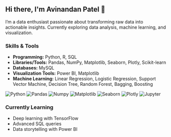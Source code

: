 <!---
AvinandanPatel/AvinandanPatel is a ✨ special ✨ repository because its `README.md` (this file) appears on your GitHub profile.
You can click the Preview link to take a look at your changes.
--->
## Hi there, I'm Avinandan Patel 👋

I’m a data enthusiast passionate about transforming raw data into actionable insights. Currently exploring data analysis, machine learning, and visualization.

### Skills & Tools
- **Programming:** Python, R, SQL
- **Libraries/Tools:** Pandas, NumPy, Matplotlib, Seaborn, Plotly, Scikit-learn
- **Databases:** MySQL
- **Visualization Tools:** Power BI, Matplotlib
- **Machine Learning:** Linear Regression, Logistic Regression, Support Vector Machine, Decision Tree, Random Forest, Bagging, Boosting

![Python](https://img.shields.io/badge/Python-3.8-blue)
![Pandas](https://img.shields.io/badge/Pandas-2.2-green)
![Numpy](https://img.shields.io/badge/Numpy-1.26-violet)
![Matplotlib](https://img.shields.io/badge/Matplotlib-3.9-skyblue)
![Seaborn](https://img.shields.io/badge/Seaborn-0.13-skyblue)
![Plotly](https://img.shields.io/badge/Plotly-0.12-skyblue)
![Jupyter](https://img.shields.io/badge/Jupyter-Notebook-orange)


### Currently Learning
- Deep learning with TensorFlow
- Advanced SQL queries
- Data storytelling with Power BI
